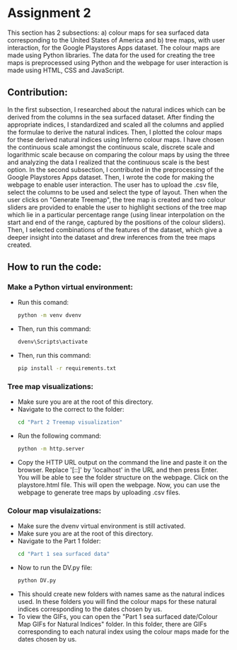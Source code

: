 # Assignment 2
This section has 2 subsections: a) colour maps for sea surfaced data corresponding to the United States of America and b) tree maps, with user interaction, for the Google Playstores Apps dataset. The colour maps are made using Python libraries. The data for the used for creating the tree maps is preprocessed using Python and the webpage for user interaction is made using HTML, CSS and JavaScript.

## Contribution:
In the first subsection, I researched about the natural indices which can be derived from the columns in the sea surfaced dataset. After finding the appropriate indices, I standardized and scaled all the columns and applied the formulae to derive the natural indices. Then, I plotted the colour maps for these derived natural indices using Inferno colour maps. I have chosen the continuous scale amongst the continuous scale, discrete scale and logarithmic scale because on comparing the colour maps by using the three and analyzing the data I realized that the continuous scale is the best option. In the second subsection, I contributed in the preprocessing of the Google Playstores Apps dataset. Then, I wrote the code for making the webpage to enable user interaction. The user has to upload the .csv file, select the columns to be used and select the type of layout. Then when the user clicks on "Generate Treemap", the tree map is created and two colour sliders are provided to enable the user to highlight sections of the tree map which lie in a particular percentage range (using linear interpolation on the start and end of the range, captured by the positions of the colour sliders). Then, I selected combinations of the features of the dataset, which give a deeper insight into the dataset and drew inferences from the tree maps created.

## How to run the code:
### Make a Python virtual environment:
- Run this comand:
  ```bash
  python -m venv dvenv
  ```
- Then, run this command:
  ```bash
  dvenv\Scripts\activate
  ```
- Then, run this command:
  ```bash
  pip install -r requirements.txt
  ```
### Tree map visualizations:
- Make sure you are at the root of this directory.
- Navigate to the correct to the folder:
  ```bash
  cd "Part 2 Treemap visualization"
  ```
- Run the following command:
  ```bash
  python -m http.server
  ```
- Copy the HTTP URL output on the command the line and paste it on the browser. Replace '[::]' by 'localhost' in the URL and then press Enter. You will be able to see the folder structure on the webpage. Click on the playstore.html file. This will open the webpage. Now, you can use the webpage to generate tree maps by uploading .csv files.
### Colour map visulaizations:
- Make sure the dvenv virtual environment is still activated.
- Make sure you are at the root of this directory.
- Navigate to the Part 1 folder:
  ```bash
  cd "Part 1 sea surfaced data"
  ```
- Now to run the DV.py file:
  ```bash
  python DV.py
  ```
- This should create new folders with names same as the natural indices used. In these folders you will find the colour maps for these natural indices corresponding to the dates chosen by us.
- To view the GIFs, you can open the "Part 1 sea surfaced date/Colour Map GIFs for Natural Indices" folder. In this folder, there are GIFs corresponding to each natural index using the colour maps made for the dates chosen by us.